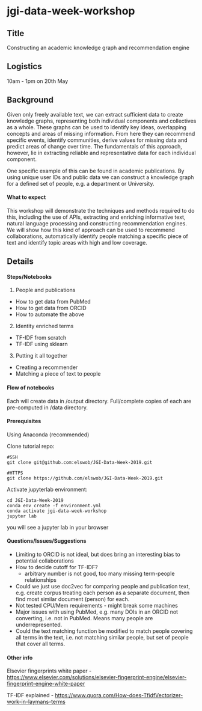 # jgi-data-week-workshop

## Title
Constructing an academic knowledge graph and recommendation engine

## Logistics
10am - 1pm on 20th May

## Background
Given only freely available text, we can extract sufficient data to create knowledge graphs, representing both individual components and collectives as a whole. These graphs can be used to identify key ideas, overlapping concepts and areas of missing information. From here they can recommend specific events, identify communities, derive values for missing data and predict areas of change over time. The fundamentals of this approach, however, lie in extracting reliable and representative data for each individual component.

One specific example of this can be found in academic publications. By using unique user IDs and public data we can construct a knowledge graph for a defined set of people, e.g. a department or University.

#### What to expect

This workshop will demonstrate the techniques and methods required to do this, including the use of APIs, extracting and enriching informative text, natural language processing and constructing recommendation engines.  We will show how this kind of approach can be used to recommend collaborations, automatically identify people matching a specific piece of text and identify topic areas with high and low coverage.

## Details

#### Steps/Notebooks

1. People and publications
 - How to get data from PubMed
 - How to get data from ORCID
 - How to automate the above
2. Identity enriched terms
 - TF-IDF from scratch
 - TF-IDF using sklearn
3. Putting it all together
 - Creating a recommender
 - Matching a piece of text to people

#### Flow of notebooks

Each will create data in /output directory. Full/complete copies of each are pre-computed in /data directory.

#### Prerequisites

Using Anaconda (recommended)

Clone tutorial repo:

```
#SSH
git clone git@github.com:elswob/JGI-Data-Week-2019.git

#HTTPS
git clone https://github.com/elswob/JGI-Data-Week-2019.git
```

Activate jupyterlab environment:

```
cd JGI-Data-Week-2019
conda env create -f environment.yml
conda activate jgi-data-week-workshop
jupyter lab
```

you will see a jupyter lab in your browser


#### Questions/Issues/Suggestions

- Limiting to ORCID is not ideal, but does bring an interesting bias to potential collaborations
- How to decide cutoff for TF-IDF?
	- arbitrary number is not good, too many missing term-people relationships
- Could we just use doc2vec for comparing people and publication text, e.g. create corpus treating each person as a separate document, then find most similar document (person) for each.
- Not tested CPU/Mem requirements - might break some machines
- Major issues with using PubMed, e.g. many DOIs in an ORCID not converting, i.e. not in PubMed. Means many people are underrepresented.
- Could the text matching function be modified to match people covering all terms in the text, i.e. not matching similar people, but set of people that cover all terms.

#### Other info

Elsevier fingerprints white paper - https://www.elsevier.com/solutions/elsevier-fingerprint-engine/elsevier-fingerprint-engine-white-paper

TF-IDF explained - https://www.quora.com/How-does-TfidfVectorizer-work-in-laymans-terms
